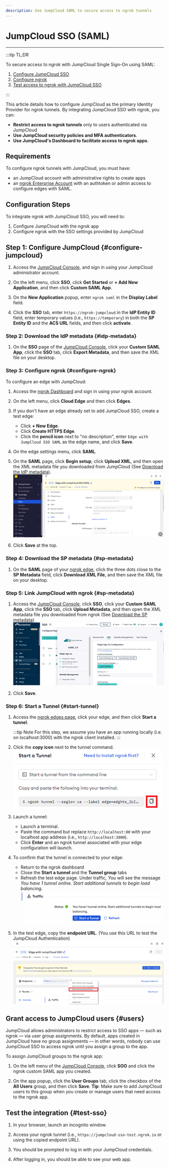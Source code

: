 ```yaml
---
description: Use JumpCloud SAML to secure access to ngrok tunnels
---
```


# JumpCloud SSO (SAML)

---

:::tip TL;DR

To secure access to ngrok with JumpCloud Single Sign-On using SAML:

1. [Configure JumpCloud SSO](#configure-jumpcloud)
1. [Configure ngrok](#configure-ngrok)
1. [Test access to ngrok with JumpCloud SSO](#test-sso)

:::

This article details how to configure JumpCloud as the primary Identity Provider for ngrok tunnels.
By integrating JumpCloud SSO with ngrok, you can:

- **Restrict access to ngrok tunnels** only to users authenticated via JumpCloud
- **Use JumpCloud security policies and MFA authenticators**.
- **Use JumpCloud's Dashboard to facilitate access to ngrok apps**.

## Requirements

To configure ngrok tunnels with JumpCloud, you must have:

- an JumpCloud account with administrative rights to create apps
- an [ngrok Enterprise Account](https://ngrok.com/pricing) with an authtoken or admin access to configure edges with SAML.

## Configuration Steps

To integrate ngrok with JumpCloud SSO, you will need to:

1. Configure JumpCloud with the ngrok app
1. Configure ngrok with the SSO settings provided by JumpCloud

## **Step 1**: Configure JumpCloud {#configure-jumpcloud}

1. Access the [JumpCloud Console](https://console.jumpcloud.com/), and sign in using your JumpCloud administrator account.

1. On the left menu, click **SSO**, click **Get Started** or **+ Add New Application**, and then click **Custom SAML App**.

1. On the **New Application** popup, enter `ngrok saml` in the **Display Label** field.

1. Click the **SSO** tab, enter `https://ngrok-jumpcloud` in the **IdP Entity ID** field, enter temporary values (i.e., `https://temporary`) in both the **SP Entity ID** and the **ACS URL** fields, and then click **activate**.

### **Step 2**: Download the IdP metadata {#idp-metadata}

1. On the **SSO** page of the [JumpCloud Console](https://console.jumpcloud.com/), click your **Custom SAML App**, click the **SSO** tab, click **Export Metadata**, and then save the XML file on your desktop.

### **Step 3**: Configure ngrok {#configure-ngrok}

To configure an edge with JumpCloud:

1. Access the [ngrok Dashboard](https://dashboard.ngrok.com/) and sign in using your ngrok account.

1. On the left menu, click **Cloud Edge** and then click **Edges**.

1. If you don't have an edge already set to add JumpCloud SSO, create a test edge:

   - Click **+ New Edge**.
   - Click **Create HTTPS Edge**.
   - Click the **pencil icon** next to "no description", enter `Edge with JumpCloud SSO SAML` as the edge name, and click **Save**.

1. On the edge settings menu, click **SAML**.

1. On the **SAML** page, click **Begin setup**, click **Upload XML**, and then open the XML metadata file you downloaded from JumpCloud (See [Download the IdP metadata](#idp-metadata)).
   ![JumpCloud config in ngrok](img/jumpcloud-5.png)

1. Click **Save** at the top.

### **Step 4**: Download the SP metadata {#sp-metadata}

1. On the **SAML** page of your [ngrok edge](https://dashboard.ngrok.com/cloud-edge/edges), click the three dots close to the **SP Metadata** field, click **Download XML File**, and then save the XML file on your desktop.

### **Step 5**: Link JumpCloud with ngrok {#sp-metadata}

1. Access the [JumpCloud Console](https://console.jumpcloud.com/), click **SSO**, click your **Custom SAML App**, click the **SSO** tab, click **Upload Metadata**, and then open the XML metadata file you downloaded from ngrok (See [Download the SP metadata](#sp-metadata)).
   ![JumpCloud config in ngrok](img/jumpcloud-6.png)

1. Click **Save**.

### **Step 6**: Start a Tunnel {#start-tunnel}

1. Access the [ngrok edges page](https://dashboard.ngrok.com/cloud-edge/edges), click your edge, and then click **Start a tunnel**.

   :::tip Note
   For this step, we assume you have an app running locally (i.e. on localhost:3000) with the ngrok client installed.
   :::

1. Click the **copy icon** next to the tunnel command.
   ![tunnel config](img/jumpcloud-2.png)

1. Launch a tunnel:

   - Launch a terminal.
   - Paste the command but replace `http://localhost:80` with your localhost app address (i.e., `http://localhost:3000`).
   - Click **Enter** and an ngrok tunnel associated with your edge configuration will launch.

1. To confirm that the tunnel is connected to your edge:

   - Return to the ngrok dashboard
   - Close the **Start a tunnel** and the **Tunnel group** tabs
   - Refresh the test edge page. Under traffic, You will see the message _You have 1 tunnel online. Start additional tunnels to begin load balancing._
     ![tunnel confirmed](img/jumpcloud-3.png)

1. In the test edge, copy the **endpoint URL**. (You use this URL to test the JumpCloud Authentication)
   ![tunnel url](img/jumpcloud-4.png)

## Grant access to JumpCloud users {#users}

JumpCloud allows administrators to restrict access to SSO apps — such as ngrok — via user group assignments. By default, apps created in JumpCloud have no group assignments — in other words, nobody can use JumpCloud SSO to access ngrok until you assign a group to the app.

To assign JumpCloud groups to the ngrok app:

1. On the left menu of the [JumpCloud Console](https://console.jumpcloud.com/), click **SOO** and click the ngrok custom SAML app you created.

1. On the app popup, click the **User Groups** tab, click the checkbox of the **All Users** group, and then click **Save**.
   **Tip**: Make sure to add JumpCloud users to this group when you create or manage users that need access to the ngrok app.

## Test the integration {#test-sso}

1. In your browser, launch an incognito window.

1. Access your ngrok tunnel (i.e., `https://jumpcloud-sso-test.ngrok.io` or using the copied endpoint URL).

1. You should be prompted to log in with your JumpCloud credentials.

1. After logging in, you should be able to see your web app.

